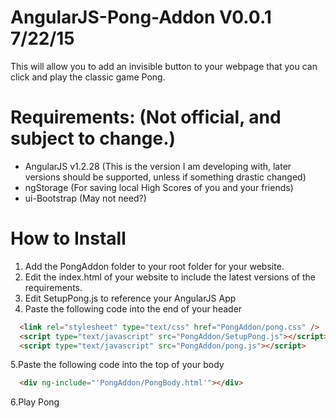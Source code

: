 # AngularJS-Pong-Addon V0.0.1 7/22/15
This will allow you to add an invisible button to your webpage that you can click and play the classic game Pong.

# Requirements: (Not official, and subject to change.)
- AngularJS v1.2.28 (This is the version I am developing with, later versions should be supported, unless if something drastic changed)
- ngStorage (For saving local High Scores of you and your friends)
- ui-Bootstrap (May not need?)

# How to Install
1. Add the PongAddon folder to your root folder for your website.
2. Edit the index.html of your website to include the latest versions of the requirements.
3. Edit SetupPong.js to reference your AngularJS App
4. Paste the following code into the end of your header
```html
  <link rel="stylesheet" type="text/css" href="PongAddon/pong.css" />
  <script type="text/javascript" src="PongAddon/SetupPong.js"></script>
  <script type="text/javascript" src="PongAddon/pong.js"></script>
```
5.Paste the following code into the top of your body
```html
  <div ng-include="'PongAddon/PongBody.html'"></div>
```
6.Play Pong
